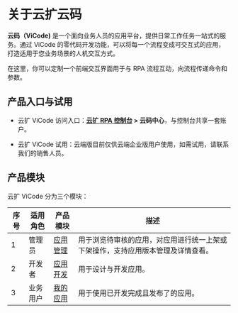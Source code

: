 # 关于云扩云码

**云码（ViCode)** 是一个面向业务人员的应用平台，提供日常工作任务一站式的服务。通过 ViCode 的零代码开发功能，可以将每一个流程变成可交互式的应用，打造适用于您业务场景的人机交互方式。

在这里，你可以定制一个前端交互界面用于与 RPA 流程互动，向流程传递命令和参数。

## 产品入口与试用

- 云扩 ViCode 访问入口：**[云扩 RPA 控制台](https://console.encoo.com/) > 云码中心**，与控制台共享一套账户。

- 云扩 ViCode 试用：云端版目前仅供云端企业版用户使用，如需试用，请联系我们的销售人员。

## 产品模块

云扩 ViCode 分为三个模块：

序号 | 适用角色 | 产品模块|描述
---------|----------|---------|---------
 1 | 管理员 | [应用管理](../../Console/v4.0.x/Apps/manageApps.md)|用于浏览待审核的应用，对应用进行统一上架或下架操作，支持应用版本管理及详情查看。
 2 | 开发者 | [应用开发](.\devApps\devApps.md)|用于设计与开发应用。
 3 | 业务用户 | [我的应用](.\userApps\userApps.md)|用于使用已开发完成且发布了的应用。
